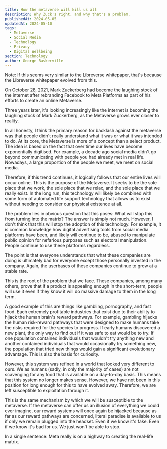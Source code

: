 ```yaml
---
title: How the metaverse will kill us all
description: Why Zuck's right, and why that's a problem.
publishedAt: 2024-05-05
updatedAt: 2024-05-10
tags:
  - Metaverse
  - Social Media
  - Technology
  - Privacy
  - Digital Wellbeing
section: Technology
author: George Baskerville
---
```


Note: If this seems very similar to the Libreverse whitepaper, that's because the Libreverse whitepaper evolved from this.

On October 28, 2021, Mark Zuckerberg had become the laughing stock of the internet after rebranding Facebook to Meta Platforms as part of his efforts to create an online Metaverse.

Three years later, it's looking increasingly like the internet is becoming the laughing stock of Mark Zuckerberg, as the Metaverse grows ever closer to reality.

In all honesty, I think the primary reason for backlash against the metaverse was that people didn't really understand what it was or what it was intended to do. At its core, the Metaverse is more of a concept than a select product. The idea is based on the fact that over time our lives have become exponentially digitised. For example, a decade ago social media didn't go beyond communicating with people you had already met in real life. Nowadays, a large proportion of the people we meet, we meet on social media.

Therefore, if this trend continues, it logically follows that our entire lives will occur online. This is the purpose of the Metaverse. It seeks to be the sole place that we work, the sole place that we relax, and the sole place that we really exist. In the long run, this technology will likely be combined with some form of automated life support technology that allows us to exist without needing to consider our physical existence at all.

The problem lies in obvious question that this poses: What will stop this from turning into the matrix? The answer is simply not much. However, I don't think that this will stop the adoption of this technology. For example, it is common knowledge how digital advertising tools from social media platforms have been, and likely will continue to be, abused to manipulate public opinion for nefarious purposes such as electoral manipulation. People continue to use these platforms regardless.

The point is that everyone understands that what these companies are doing is ultimately bad for everyone except those personally invested in the company. Again, the userbases of these companies continue to grow at a stable rate.

This is the root of the problem that we face. These companies, among many others, prove that if a product is appealing enough in the short-term, people will use it even if they know it will do massive damage to them in the long term.

A good example of this are things like gambling, pornography, and fast food. Each extremely profitable industries that exist due to their ability to hijack the human brain's reward pathways. For example, gambling hijacks the human risk-reward pathways that were designed to make humans take the risks required for the species to progress. If early humans discovered a new plant, the only way to find out if it was safe to eat would be to try. If one population contained individuals that wouldn't try anything new and another contained individuals that would occasionally try something new, the population that tried new things would gain a significant evolutionary advantage. This is also the basis for curiosity.

However, this system was refined in a world that looked very different to ours. We as humans (sadly, in only the majority of cases) are not scavenging for any food that is available on a day-to-day basis. This means that this system no longer makes sense. However, we have not been in this position for long enough for this to have evolved away. Therefore, we are left susceptible to exploitation through it.

This is the same mechanism by which we will be susceptible to the metaverse. If the metaverse can offer us an illusion of everything we could ever imagine, our reward systems will once again be hijacked because as far as our reward pathways are concerned, literal paradise is available to us if only we remain plugged into the headset. Even if we know it's fake. Even if we know it's bad for us. We just won't be able to stop.

In a single sentence: Meta really is on a highway to creating the real-life matrix.
